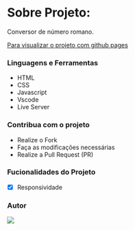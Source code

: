 # Sobre Projeto:

Conversor de número romano.

[Para visualizar o projeto com github pages](https://drean41.github.io/roman-numeral-converter/)

### Linguagens e Ferramentas

- HTML
- CSS
- Javascript
- Vscode
- Live Server

### Contribua com o projeto

- Realize o Fork
- Faça as modificações necessárias
- Realize a Pull Request (PR)

### Fucionalidades do Projeto

- [x] Responsividade

### Autor

<a href="https://github.com/drean41">
<img src="https://github.com/drean41.png?size=70" />
</a>

